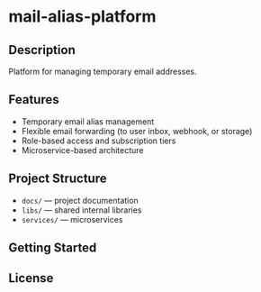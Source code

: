 # mail-alias-platform

## Description
Platform for managing temporary email addresses.

## Features
- Temporary email alias management
- Flexible email forwarding (to user inbox, webhook, or storage)
- Role-based access and subscription tiers
- Microservice-based architecture

## Project Structure
- `docs/` — project documentation
- `libs/` — shared internal libraries
- `services/` — microservices

## Getting Started
<!-- TODO: Add instructions for local setup, Docker, etc. -->

## License
<!-- TODO: Specify license -->
